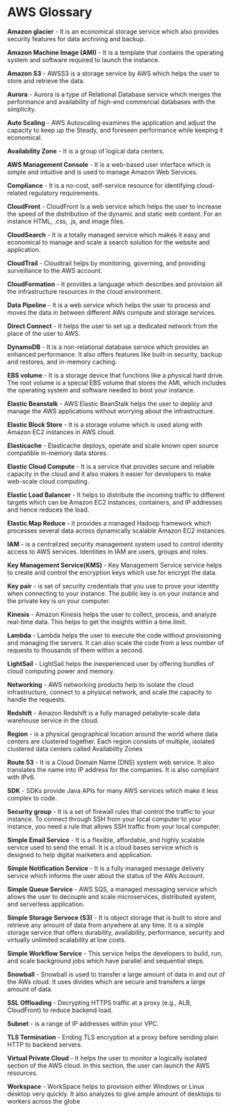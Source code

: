 # AWS Glossary

**Amazon glacier** - It is an economical storage service which also provides security features for data archiving and backup.

**Amazon Machine Image (AMI)** - It is a template that contains the operating system and software required to launch the instance.

**Amazon S3** - AWSS3 is a storage service by AWS which helps the user to store and retrieve the data.

**Aurora** - Aurora is a type of Relational Database service which merges the performance and availability of high-end commercial databases with the simplicity.

**Auto Scaling** - AWS Autoscaling examines the application and adjust the capacity to keep up the Steady, and foreseen performance while keeping it economical.

**Availability Zone** - It is a group of logical data centers.

**AWS Management Console** - It is a web-based user interface which is simple and intuitive and is used to manage Amazon Web Services.

**Compliance** - It is a no-cost, self-service resource for identifying cloud-related regulatory requirements.

**CloudFront** - CloudFront Is a web service which helps the user to increase the speed of the distribution of the dynamic and static web content. For an instance HTML, .css, .js, and image files.

**CloudSearch** - It is a totally managed service which makes it easy and economical to manage and scale a search solution for the website and application.

**CloudTrail** - Cloudtrail helps by monitoring, governing, and providing surveillance to the AWS account.

**CloudFormation** - It provides a language which describes and provision all the infrastructure resources in the cloud environment.

**Data Pipeline** - It is a web service which helps the user to process and moves the data in between different AWs compute and storage services.

**Direct Connect** - It helps the user to set up a dedicated network from the place of the user to AWS.

**DynamoDB** - It is a non-relational database service which provides an enhanced performance. It also offers features like built-in security, backup and restores, and in-memory caching.

**EBS volume** - It is a storage device that functions like a physical hard drive. The root volume is a special EBS volume that stores the AMI, which includes the operating system and software needed to boot your instance.

**Elastic Beanstalk** - AWS Elastic BeanStalk helps the user to deploy and manage the AWS applications without worrying about the infrastructure.

**Elastic Block Store** - It is a storage volume which is used along with Amazon EC2 instances in AWS cloud.

**Elasticache** - Elasticache deploys, operate and scale known open source compatible in-memory data stores.

**Elastic Cloud Compute** - It is a service that provides secure and reliable capacity in the cloud and it also makes it easier for developers to make web-scale cloud computing.

**Elastic Load Balancer** - It helps to distribute the incoming traffic to different targets which can be Amazon EC2 instances, containers, and IP addresses and hence reduces the load.

**Elastic Map Reduce** - it provides a managed Hadoop framework which processes several data across dynamically scalable Amazon EC2 instances.

**IAM** - is a centralized security management system used to control identity access to AWS services. Identities in IAM are users, groups and roles.

**Key Management Service(KMS)** - Key Management Service service helps to create and control the encryption keys which use for encrypt the data.

**Key pair** - is set of security credentials that you use to prove your identity when connecting to your instance. The public key is on your instance and the private key is on your computer.

**Kinesis** - Amazon Kinesis helps the user to collect, process, and analyze real-time data. This helps to get the insights within a time limit.

**Lambda** - Lambda helps the user to execute the code without provisioning and managing the servers. It can also scale the code from a less number of requests to thousands of them within a second.

**LightSail** - LightSail helps the inexperienced user by offering bundles of cloud computing power and memory.

**Networking** - AWS networking products help to isolate the cloud infrastructure, connect to a physical network, and scale the capacity to handle the requests.

**Redshift** - Amazon Redshift is a fully managed petabyte-scale data warehouse service in the cloud.

**Region** - is a physical geographical location around the world where data centers are clustered together. Each region consists of multiple, isolated clustered data centers called Availability Zones

**Route 53** - It is a Cloud Domain Name (DNS) system web service. It also translates the name into IP address for the companies. It is also compliant with IPv6.

**SDK** - SDKs provide Java APIs for many AWS services which make it less complex to code.

**Security group** - It is a set of firewall rules that control the traffic to your instance. To connect through SSH from your local computer to your instance, you need a rule that allows SSH traffic from your local computer.

**Simple Email Service** - It is a flexible, affordable, and highly scalable service used to send the email. It is a cloud bases service which is designed to help digital marketers and application.

**Simple Notification Service** - It is a fully managed message delivery service which informs the user about the status of the AWs Account.

**Simple Queue Service** - AWS SQS, a managed messaging service which allows the user to decouple and scale microservices, distributed system, and serverless application.

**Simple Storage Servoce (S3)** - It is object storage that is built to store and retrieve any amount of data from anywhere at any time. It is a simple storage service that offers durability, availability, performance, security and virtually unlimited scalability at low costs.

**Simple Workflow Service** - This service helps the developers to build, run, and scale background jobs which have parallel and sequential steps.

**Snowball** - Snowball is used to transfer a large amount of data in and out of the AWs cloud. It uses divides which are secure and transfers a large amount of data.

**SSL Offloading** - Decrypting HTTPS traffic at a proxy (e.g., ALB, CloudFront) to reduce backend load.

**Subnet** - is a range of IP addresses within your VPC.

**TLS Termination** - Ending TLS encryption at a proxy before sending plain HTTP to backend servers.

**Virtual Private Cloud** - It helps the user to monitor a logically isolated section of the AWS cloud. In this section, the user can launch the AWS resources.

**Workspace** - WorkSpace helps to provision either Windows or Linux desktop very quickly. It also analyzes to give ample amount of desktops to workers across the globe

